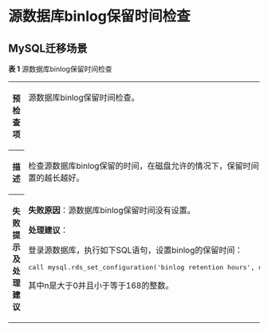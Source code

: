 # 源数据库binlog保留时间检查<a name="drs_11_0016"></a>

## MySQL迁移场景<a name="section19914332145"></a>

**表 1**  源数据库binlog保留时间检查

<a name="table0430722319"></a>
<table><tbody><tr id="row16591716236"><th class="firstcol" valign="top" width="11%" id="mcps1.2.3.1.1"><p id="p159187192315"><a name="p159187192315"></a><a name="p159187192315"></a><strong id="b374373233"><a name="b374373233"></a><a name="b374373233"></a>预检查项</strong></p>
</th>
<td class="cellrowborder" valign="top" width="89%" headers="mcps1.2.3.1.1 "><p id="p177417182316"><a name="p177417182316"></a><a name="p177417182316"></a>源数据库<span class="keyword" id="keyword930142123613"><a name="keyword930142123613"></a><a name="keyword930142123613"></a>binlog保留时间</span>检查。</p>
</td>
</tr>
<tr id="row1974127152311"><th class="firstcol" valign="top" width="11%" id="mcps1.2.3.2.1"><p id="p11909722311"><a name="p11909722311"></a><a name="p11909722311"></a><strong id="b1290117172315"><a name="b1290117172315"></a><a name="b1290117172315"></a>描述</strong></p>
</th>
<td class="cellrowborder" valign="top" width="89%" headers="mcps1.2.3.2.1 "><p id="p13901173235"><a name="p13901173235"></a><a name="p13901173235"></a>检查源数据库binlog保留的时间，在磁盘允许的情况下，保留时间设置的越长越好。</p>
</td>
</tr>
<tr id="row91371272231"><th class="firstcol" valign="top" width="11%" id="mcps1.2.3.3.1"><p id="p418616911259"><a name="p418616911259"></a><a name="p418616911259"></a><strong id="b759763871616"><a name="b759763871616"></a><a name="b759763871616"></a>失败提示及<strong id="b14490151682817"><a name="b14490151682817"></a><a name="b14490151682817"></a>处理建议</strong></strong></p>
</th>
<td class="cellrowborder" valign="top" width="89%" headers="mcps1.2.3.3.1 "><p id="p6139134312414"><a name="p6139134312414"></a><a name="p6139134312414"></a><strong id="b146994160230"><a name="b146994160230"></a><a name="b146994160230"></a>失败原因</strong>：源数据库binlog保留时间没有设置。</p>
<p id="p5608853254"><a name="p5608853254"></a><a name="p5608853254"></a><strong id="b18895453327"><a name="b18895453327"></a><a name="b18895453327"></a>处理建议</strong>：</p>
<p id="p1731594142520"><a name="p1731594142520"></a><a name="p1731594142520"></a>登录源数据库，执行如下SQL语句，设置binlog的保留时间：</p>
<pre class="codeblock" id="codeblock1959103142910"><a name="codeblock1959103142910"></a><a name="codeblock1959103142910"></a>call mysql.rds_set_configuration('binlog retention hours', n); </pre>
<p id="p516724532419"><a name="p516724532419"></a><a name="p516724532419"></a>其中n是大于0并且小于等于168的整数。</p>
</td>
</tr>
</tbody>
</table>

